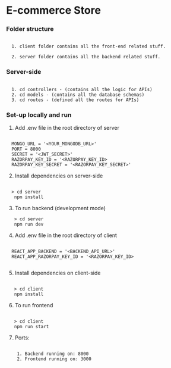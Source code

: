 # E-commerce Store


### Folder structure

```
  
  1. client folder contains all the front-end related stuff.

  2. server folder contains all the backend related stuff.

```

### Server-side 

```

  1. cd controllers - (contains all the logic for APIs)
  2. cd models - (contains all the database schemas)
  3. cd routes - (defined all the routes for APIs)

```

### Set-up locally and run

1. Add .env file in the root directory of server

```

  MONGO_URL = '<YOUR_MONGODB_URL>'
  PORT = 8000
  SECRET = '<JWT_SECRET>'
  RAZORPAY_KEY_ID = '<RAZORPAY_KEY_ID>
  RAZORPAY_KEY_SECRET = '<RAZORPAY_KEY_SECRET>'

```
2. Install dependencies on server-side

```

  > cd server
   npm install

```
3. To run backend (development mode)

```
   > cd server
   npm run dev

```
4. Add .env file in the root directory of client

```

  REACT_APP_BACKEND = '<BACKEND_API_URL>'
  REACT_APP_RAZORPAY_KEY_ID = '<RAZORPAY_KEY_ID>
  
```
5. Install dependencies on client-side

```

   > cd client
   npm install

```

6. To run frontend

```

   > cd client
   npm run start

```

7. Ports:

```

    1. Backend running on: 8000
    2. Frontend running on: 3000

```